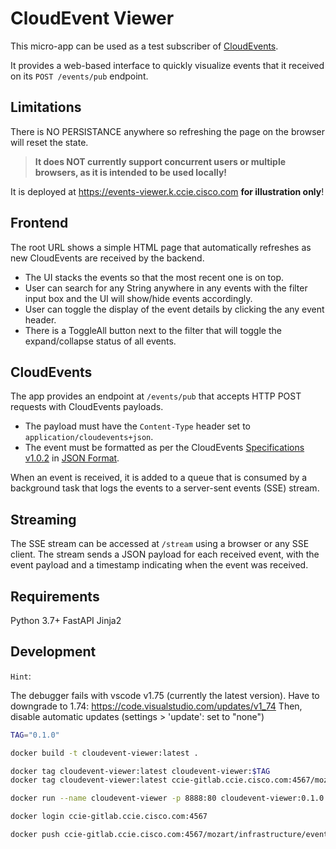 # CloudEvent Viewer

This micro-app can be used as a test subscriber of [CloudEvents](https://cloudevents.io/).

It provides a web-based interface to quickly visualize events that it received on its `POST /events/pub` endpoint.

## Limitations

There is NO PERSISTANCE anywhere so refreshing the page on the browser will reset the state.  

> **It does NOT currently support concurrent users or multiple browsers, as it is intended to be used locally!**

It is deployed at https://events-viewer.k.ccie.cisco.com **for illustration only**!

## Frontend

The root URL shows a simple HTML page that automatically refreshes as new CloudEvents are received by the backend.

- The UI stacks the events so that the most recent one is on top.
- User can search for any String anywhere in any events with the filter input box and the UI will show/hide events accordingly.
- User can toggle the display of the event details by clicking the any event header.
- There is a ToggleAll button next to the filter that will toggle the expand/collapse status of all events.

## CloudEvents

The app provides an endpoint at `/events/pub` that accepts HTTP POST requests with CloudEvents payloads.

- The payload must have the `Content-Type` header set to `application/cloudevents+json`.
- The event must be formatted as per the CloudEvents [Specifications v1.0.2](https://github.com/cloudevents/spec/blob/v1.0.2/cloudevents/spec.md) in [JSON Format](https://github.com/cloudevents/spec/blob/v1.0.2/cloudevents/formats/json-format.md).  

When an event is received, it is added to a queue that is consumed by a background task that logs the events to a server-sent events (SSE) stream.

## Streaming

The SSE stream can be accessed at `/stream` using a browser or any SSE client. The stream sends a JSON payload for each received event, with the event payload and a timestamp indicating when the event was received.


## Requirements

Python 3.7+
FastAPI
Jinja2

## Development

`Hint`:

The debugger fails with vscode v1.75 (currently the latest version).
Have to downgrade to 1.74: https://code.visualstudio.com/updates/v1_74 Then, disable automatic updates (settings > 'update': set to "none")


```sh
TAG="0.1.0"

docker build -t cloudevent-viewer:latest .

docker tag cloudevent-viewer:latest cloudevent-viewer:$TAG
docker tag cloudevent-viewer:latest ccie-gitlab.ccie.cisco.com:4567/mozart/infrastructure/eventing/cloudevent-viewer:$TAG

docker run --name cloudevent-viewer -p 8888:80 cloudevent-viewer:0.1.0

docker login ccie-gitlab.ccie.cisco.com:4567

docker push ccie-gitlab.ccie.cisco.com:4567/mozart/infrastructure/eventing/cloudevent-viewer:$TAG

```
